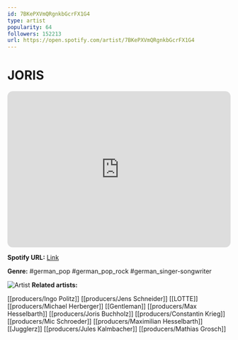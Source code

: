 ```yaml
---
id: 7BKePXVmQRgnkbGcrFX1G4
type: artist
popularity: 64
followers: 152213
url: https://open.spotify.com/artist/7BKePXVmQRgnkbGcrFX1G4
---
```

# JORIS

<iframe style="border-radius:12px" src="https://open.spotify.com/embed/artist/7BKePXVmQRgnkbGcrFX1G4" width="100%" height="352" frameBorder="0" allowfullscreen="" allow="autoplay; clipboard-write; encrypted-media; fullscreen; picture-in-picture" loading="lazy"></iframe>

**Spotify URL:** [Link](https://open.spotify.com/artist/7BKePXVmQRgnkbGcrFX1G4)

**Genre:**  #german_pop #german_pop_rock #german_singer-songwriter

![Artist](https://i.scdn.co/image/ab6761610000e5ebb6a731f9e02f3ff0efcf89c9)
**Related artists:**

[[producers/Ingo Politz]]
[[producers/Jens Schneider]]
[[LOTTE]]
[[producers/Michael Herberger]]
[[Gentleman]]
[[producers/Max Hesselbarth]]
[[producers/Joris Buchholz]]
[[producers/Constantin Krieg]]
[[producers/Mic Schroeder]]
[[producers/Maximilian Hesselbarth]]
[[Jugglerz]]
[[producers/Jules Kalmbacher]]
[[producers/Mathias Grosch]]
